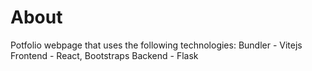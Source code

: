 # About


Potfolio webpage that uses the following technologies:
Bundler     - Vitejs
Frontend    - React, Bootstraps
Backend     - Flask